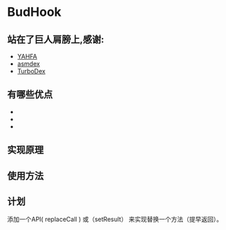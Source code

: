 # BudHook

## 站在了巨人肩膀上,感谢:
* [YAHFA](https://github.com/rk700/YAHFA)
* [asmdex](http://asm.ow2.org/doc/tutorial-asmdex.html)
* [TurboDex](https://github.com/asLody/TurboDex)

## 有哪些优点
* 
* 
* 

## 实现原理

## 使用方法

## 计划
添加一个API( replaceCall ) 或（setResult） 来实现替换一个方法（提早返回）。 



